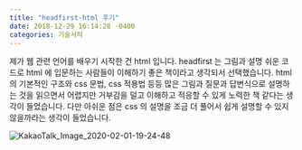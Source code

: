 ```yaml
---
title: "headfirst-html 후기"
date: 2018-12-29 16:14:28 -0400
categories: 기술서적
---
```


제가 웹 관련 언어를 배우기 시작한 건 html 입니다. headfirst 는 그림과 설명 쉬운 코드로 html 에 입문하는
사람들이 이해하기 좋은 책이라고 생각되서 선택했습니다. html 의 기본적인 구조와 css 문법, css 적용법 등등 
많은 그림과 질문과 답변식으로 설명하는 것을 읽으면서 어렵지만 거부감을 덜고 이해하고 적응할 수 있게 노력한 책 같다는 생각이 들었습니다.
다만 아쉬운 점은 css 의 설명을 조금 더 풀어서 쉽게 설명할 수 있지않을까라는 생각이 들었습니다.


![KakaoTalk_Image_2020-02-01-19-24-48](https://user-images.githubusercontent.com/45488643/73590683-95a75000-4528-11ea-8ff1-8e2b180b0c1a.jpeg)

